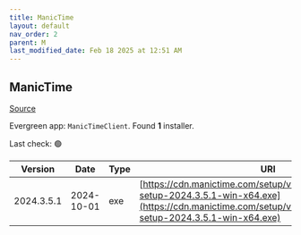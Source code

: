 ```yaml
---
title: ManicTime
layout: default
nav_order: 2
parent: M
last_modified_date: Feb 18 2025 at 12:51 AM
---
```


## ManicTime

[Source](https://www.manictime.com/download/windows)

Evergreen app: `ManicTimeClient`. Found **1** installer.

Last check: 🟢

| Version    | Date       | Type | URI                                                                                                                                                                      |
| ---------- | ---------- | ---- | ------------------------------------------------------------------------------------------------------------------------------------------------------------------------ |
| 2024.3.5.1 | 2024-10-01 | exe  | [https://cdn.manictime.com/setup/v2024_3_5_1/manictime-setup-2024.3.5.1-win-x64.exe](https://cdn.manictime.com/setup/v2024_3_5_1/manictime-setup-2024.3.5.1-win-x64.exe) |
